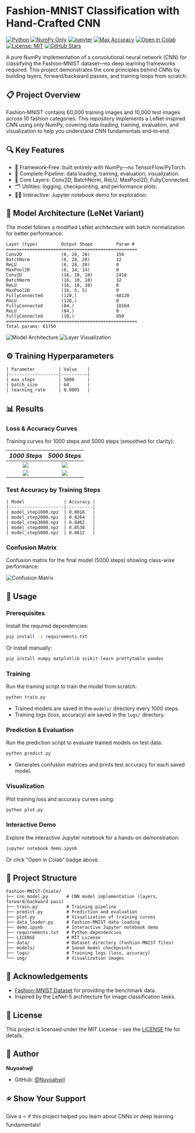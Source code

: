 # Fashion-MNIST Classification with Hand-Crafted CNN

[![Python](https://img.shields.io/badge/Python-3.8%2B-3776AB.svg?logo=python&logoColor=white)](https://www.python.org/)
[![NumPy Only](https://img.shields.io/badge/NumPy-only-013243.svg?logo=numpy&logoColor=white)](https://numpy.org/)
[![Jupyter](https://img.shields.io/badge/Jupyter-Notebook-F37626.svg?logo=jupyter&logoColor=white)](https://jupyter.org/)
[![Max Accuracy](https://img.shields.io/badge/Max_Accuracy-86.12%25-brightgreen.svg)](#-results)
[![Open in Colab](https://img.shields.io/badge/Open%20in-Colab-FFCB2B.svg?logo=googlecolab&logoColor=000)](https://colab.research.google.com/github/Nuyoahwjl/Fashion-MNIST-Chiale/blob/main/demo.ipynb)
[![License: MIT](https://img.shields.io/badge/License-MIT-0b7285.svg)](LICENSE)
[![GitHub Stars](https://img.shields.io/github/stars/Nuyoahwjl/Fashion-MNIST-Chiale?style=social)](https://github.com/Nuyoahwjl/Fashion-MNIST-Chiale/stargazers)

A pure NumPy implementation of a convolutional neural network (CNN) for classifying the Fashion‑MNIST dataset—no deep learning frameworks required. This project demonstrates the core principles behind CNNs by building layers, forward/backward passes, and training loops from scratch.

## 📋 Project Overview
Fashion‑MNIST contains 60,000 training images and 10,000 test images across 10 fashion categories. This repository implements a LeNet‑inspired CNN using only NumPy, covering data loading, training, evaluation, and visualization to help you understand CNN fundamentals end‑to‑end.

## 🔍 Key Features
- 🧠 Framework‑Free: built entirely with NumPy—no TensorFlow/PyTorch.
- 🧪 Complete Pipeline: data loading, training, evaluation, visualization.
- 🧱 Core Layers: Conv2D, BatchNorm, ReLU, MaxPool2D, FullyConnected.
- 🗂️ Utilities: logging, checkpointing, and performance plots.
- 🧑‍🏫 Interactive: Jupyter notebook demo for exploration.

## 🧱 Model Architecture (LeNet Variant)
The model follows a modified LeNet architecture with batch normalization for better performance:
```
Layer (type)         Output Shape         Param #
==================================================
Conv2D               (6, 28, 28)          156
BatchNorm            (6, 28, 28)          12
ReLU                 (6, 28, 28)          0
MaxPool2D            (6, 14, 14)          0
Conv2D               (16, 10, 10)         2416
BatchNorm            (16, 10, 10)         32
ReLU                 (16, 10, 10)         0
MaxPool2D            (16, 5, 5)           0
FullyConnected       (120,)               48120
ReLU                 (120,)               0
FullyConnected       (84,)                10164
ReLU                 (84,)                0
FullyConnected       (10,)                850
==================================================
Total params: 61750
```
![Model Architecture](https://cdn.jsdelivr.net/gh/Nuyoahwjl/Fashion-MNIST-Chiale/img/1.png)
![Layer Visualization](https://cdn.jsdelivr.net/gh/Nuyoahwjl/Fashion-MNIST-Chiale/img/2.png)

## ⚙️ Training Hyperparameters
```
| Parameter         | Value    |
|-------------------|----------|
| max_steps         | 5000     |
| batch_size        | 64       |
| learning_rate     | 0.0005   |
```

## 📊 Results

### Loss & Accuracy Curves
Training curves for 1000 steps and 5000 steps (smoothed for clarity):

| *1000 Steps*     | *5000 Steps*     |
|:----------------:|:----------------:|
| ![](https://cdn.jsdelivr.net/gh/Nuyoahwjl/Fashion-MNIST-Chiale/img/5.png) | ![](https://cdn.jsdelivr.net/gh/Nuyoahwjl/Fashion-MNIST-Chiale/img/3.png) |
| ![](https://cdn.jsdelivr.net/gh/Nuyoahwjl/Fashion-MNIST-Chiale/img/6.png) | ![](https://cdn.jsdelivr.net/gh/Nuyoahwjl/Fashion-MNIST-Chiale/img/4.png) |

### Test Accuracy by Training Steps
```
| Model               | Accuracy |
|---------------------|----------|
| model_step1000.npz  | 0.8016   |
| model_step2000.npz  | 0.8264   |
| model_step3000.npz  | 0.8462   |
| model_step4000.npz  | 0.8534   |
| model_step5000.npz  | 0.8612   |
```

### Confusion Matrix
Confusion matrix for the final model (5000 steps) showing class-wise performance:

![Confusion Matrix](https://cdn.jsdelivr.net/gh/Nuyoahwjl/Fashion-MNIST-Chiale/img/7.png)


## 🚀 Usage

### Prerequisites
Install the required dependencies:
```bash
pip install -r requirements.txt
```
Or install manually:
```bash
pip install numpy matplotlib scikit-learn prettytable pandas
```
### Training
Run the training script to train the model from scratch:
```bash
python train.py
```
- Trained models are saved in the `models/` directory every 1000 steps.
- Training logs (loss, accuracy) are saved in the `logs/` directory.
### Prediction & Evaluation
Run the prediction script to evaluate trained models on test data:
```bash
python predict.py
```
- Generates confusion matrices and prints test accuracy for each saved model.
### Visualization
Plot training loss and accuracy curves using:
```bash
python plot.py
```
### Interactive Demo
Explore the interactive Jupyter notebook for a hands-on demonstration:
```bash
jupyter notebook demo.ipynb
```
Or click “Open in Colab” badge above.

## 📁 Project Structure
```
Fashion-MNIST-Chiale/
├── cnn_model.py       # CNN model implementation (layers, forward/backward pass)
├── train.py           # Training pipeline
├── predict.py         # Prediction and evaluation
├── plot.py            # Visualization of training curves
├── data_loader.py     # Fashion-MNIST data loading
├── demo.ipynb         # Interactive Jupyter notebook demo
├── requirements.txt   # Python dependencies
├── LICENSE            # MIT License
├── data/              # Dataset directory (Fashion-MNIST files)
├── models/            # Saved model checkpoints
├── logs/              # Training logs (loss, accuracy)
└── img/               # Visualization images
```

## 🙌 Acknowledgements
- [Fashion-MNIST Dataset](https://github.com/zalandoresearch/fashion-mnist) for providing the benchmark data.
- Inspired by the LeNet-5 architecture for image classification tasks.

## 📝 License
This project is licensed under the MIT License - see the [LICENSE](LICENSE) file for details.

## 👤 Author
**Nuyoahwjl**
- GitHub: [@Nuyoahwjl](https://github.com/Nuyoahwjl)

## ⭐ Show Your Support
Give a ⭐️ if this project helped you learn about CNNs or deep learning fundamentals!

